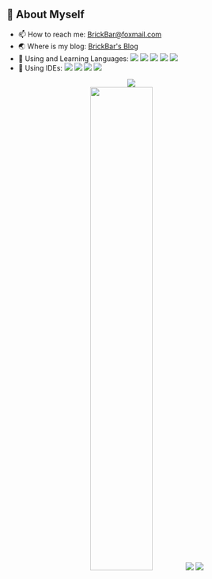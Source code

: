 ## 🧐 About Myself

- 📫 How to reach me: BrickBar@foxmail.com
- :earth_asia: Where is my blog: [BrickBar's Blog](https://BrickBar1024.github.io/)
- 🌱 Using and Learning Languages: [![](https://img.shields.io/badge/-Java-007396?style=flat-square&logo=Java&logoColor=ffffff)](https://reactjs.org/) [![](https://img.shields.io/badge/-Python-007396?style=flat-square&logo=python&logoColor=ffffff)]()  [![](https://img.shields.io/badge/-C++-007396?style=flat-square&logo=C&logoColor=ffffff)]() [![](https://img.shields.io/badge/-Shell-007396?style=flat-square&logo=Shell&logoColor=ffffff)]()  [![](https://img.shields.io/badge/-Markdown-007396?style=flat-square&logo=Markdown&logoColor=ffffff)]() 
- 🧰 Using IDEs: [![](https://img.shields.io/badge/-IDEA-007396?style=flat-square&logo=intellijidea&logoColor=ffffff)]() [![](https://img.shields.io/badge/-PyCharm-007396?style=flat-square&logo=PyCharm&logoColor=ffffff)]() [![](https://img.shields.io/badge/-CLion-007396?style=flat-square&logo=CLion&logoColor=ffffff)]() [![](https://img.shields.io/badge/-VS%20Code-007396?style=flat-square&logo=Visual%20Studio%20Code&logoColor=ffffff)]()

<div align="center">
  <img  src="https://github-readme-streak-stats.herokuapp.com/?user=BrickBar1024&hide_border=true&theme=blue-green" /><br >
  <a href="https://github.com/anuraghazra/github-readme-stats"><img width=50% src="https://github-readme-stats.vercel.app/api?username=BrickBar1024&show_icons=true&theme=nord&include_all_commits&card_width=30"></img></a>
  <a href="https://github.com/anuraghazra/github-readme-stats"><img src="https://github-readme-stats.vercel.app/api/top-langs/?username=BrickBar1024&theme=tokyonight&hide=HTML,CMake,Makefile,JavaScript&layout=compact&include_all_commits"></img></a>
  <img src="https://github-readme-activity-graph.cyclic.app/graph?username=BrickBar1024&theme=vue&custom_title=BrickBar%20%E3%81%AE%20Activities" />
</div>
